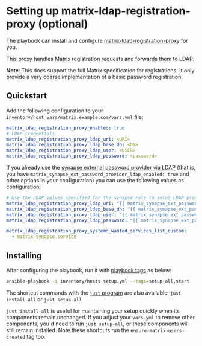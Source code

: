 # Setting up matrix-ldap-registration-proxy (optional)

The playbook can install and configure [matrix-ldap-registration-proxy](https://gitlab.com/activism.international/matrix_ldap_registration_proxy) for you.

This proxy handles Matrix registration requests and forwards them to LDAP.

**Note**: This does support the full Matrix specification for registrations. It only provide a very coarse implementation of a basic password registration.

## Quickstart

Add the following configuration to your `inventory/host_vars/matrix.example.com/vars.yml` file:

```yaml
matrix_ldap_registration_proxy_enabled: true
# LDAP credentials
matrix_ldap_registration_proxy_ldap_uri: <URI>
matrix_ldap_registration_proxy_ldap_base_dn: <DN>
matrix_ldap_registration_proxy_ldap_user: <USER>
matrix_ldap_registration_proxy_ldap_password: <password>
```

If you already use the [synapse external password provider via LDAP](configuring-playbook-ldap-auth.md) (that is, you have `matrix_synapse_ext_password_provider_ldap_enabled: true` and other options in your configuration) you can use the following values as configuration:

```yaml
# Use the LDAP values specified for the synapse role to setup LDAP proxy
matrix_ldap_registration_proxy_ldap_uri: "{{ matrix_synapse_ext_password_provider_ldap_uri }}"
matrix_ldap_registration_proxy_ldap_base_dn: "{{ matrix_synapse_ext_password_provider_ldap_base }}"
matrix_ldap_registration_proxy_ldap_user: "{{ matrix_synapse_ext_password_provider_ldap_bind_dn }}"
matrix_ldap_registration_proxy_ldap_password: "{{ matrix_synapse_ext_password_provider_ldap_bind_password }}"

matrix_ldap_registration_proxy_systemd_wanted_services_list_custom:
  - matrix-synapse.service
```

## Installing

After configuring the playbook, run it with [playbook tags](playbook-tags.md) as below:

<!-- NOTE: let this conservative command run (instead of install-all) to make it clear that failure of the command means something is clearly broken. -->
```sh
ansible-playbook -i inventory/hosts setup.yml --tags=setup-all,start
```

The shortcut commands with the [`just` program](just.md) are also available: `just install-all` or `just setup-all`

`just install-all` is useful for maintaining your setup quickly when its components remain unchanged. If you adjust your `vars.yml` to remove other components, you'd need to run `just setup-all`, or these components will still remain installed. Note these shortcuts run the `ensure-matrix-users-created` tag too.
